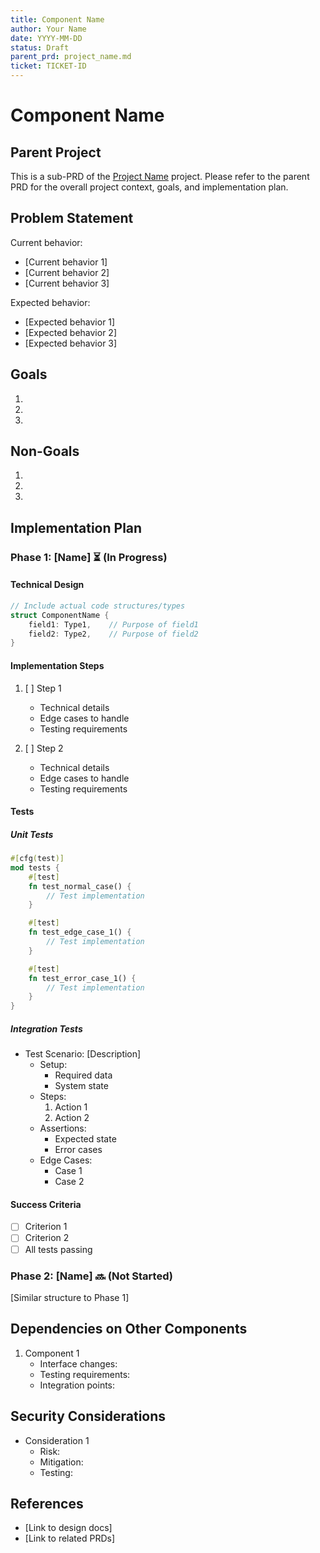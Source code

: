 ```yaml
---
title: Component Name
author: Your Name
date: YYYY-MM-DD
status: Draft
parent_prd: project_name.md
ticket: TICKET-ID
---
```


# Component Name

## Parent Project

This is a sub-PRD of the [Project Name](project_name.md) project. Please refer to the parent PRD for the overall project context, goals, and implementation plan.

## Problem Statement

<!-- 
Clearly articulate the specific problem this component solves within the larger project. Include:
- Current state and behavior
- Expected behavior
- How this fits into the larger project
- Specific pain points this component addresses
- Why this component is necessary
-->

Current behavior:
- [Current behavior 1]
- [Current behavior 2]
- [Current behavior 3]

Expected behavior:
- [Expected behavior 1]
- [Expected behavior 2]
- [Expected behavior 3]

## Goals

<!-- List specific, measurable goals this component will achieve -->
1. 
2. 
3. 

## Non-Goals

<!-- List what is explicitly out of scope -->
1. 
2. 
3. 

## Implementation Plan

<!-- 
Break down the implementation into phases. Each phase should:
- Be independently deployable
- Include its own technical design
- Have clear success criteria
- Include comprehensive tests
-->

### Phase 1: [Name] ⏳ (In Progress)

#### Technical Design
<!-- Include technical details specific to this phase -->

```rust
// Include actual code structures/types
struct ComponentName {
    field1: Type1,    // Purpose of field1
    field2: Type2,    // Purpose of field2
}
```

#### Implementation Steps
1. [ ] Step 1
   - Technical details
   - Edge cases to handle
   - Testing requirements

2. [ ] Step 2
   - Technical details
   - Edge cases to handle
   - Testing requirements

#### Tests

##### Unit Tests
```rust
#[cfg(test)]
mod tests {
    #[test]
    fn test_normal_case() {
        // Test implementation
    }

    #[test]
    fn test_edge_case_1() {
        // Test implementation
    }

    #[test]
    fn test_error_case_1() {
        // Test implementation
    }
}
```

##### Integration Tests
- Test Scenario: [Description]
  - Setup:
    - Required data
    - System state
  - Steps:
    1. Action 1
    2. Action 2
  - Assertions:
    - Expected state
    - Error cases
  - Edge Cases:
    - Case 1
    - Case 2

#### Success Criteria
- [ ] Criterion 1
- [ ] Criterion 2
- [ ] All tests passing

### Phase 2: [Name] 🔜 (Not Started)

[Similar structure to Phase 1]

## Dependencies on Other Components

<!-- List dependencies on other components in the project -->
1. Component 1
   - Interface changes:
   - Testing requirements:
   - Integration points:

## Security Considerations

<!-- List security implications and how they're addressed -->
- Consideration 1
  - Risk:
  - Mitigation:
  - Testing:

## References

<!-- Include links to relevant documentation -->
- [Link to design docs]
- [Link to related PRDs]
